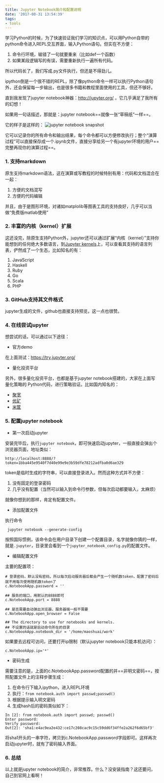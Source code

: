 ```yaml
---
title: Jupyter Notebook简介和配置说明
date: '2017-08-31 13:54:39'
tags:
- tools
---
```


学习Python的时候，为了快速验证我们学习的知识点，可以用Python自带的python命令进入REPL交互界面，输入Python语句。但实在不方便：


<!--more-->


1. 命令行环境，输错了一句就要重来（比如def一个函数）
2. 如果某段逻辑写的有误，需要重新执行一遍所有代码。

所以代码长了，我们写成.py文件执行，但还是不得劲儿。

ipython倒是一个很不错的REPL，除了像python命令一样可以执行Python语句外，还会保留每一步输出，也是很多书籍和教程里面使用的工具，但还不够好。

直到我发现了jupyter notebook神器：http://jupyter.org/ ，它几乎满足了我所有的幻想！

如果用一句话描述，那就是：jupyter notebook==就像一张“草稿纸”一样==。

它的样子是这样的：
![jupyter notebook snapshot](https://cdn.imshuai.com/images/2017/08/jupyter-snapshot.png)

它可以记录你的所有命令和输出结果，每个命令都可以方便修改执行；整个“演算过程”可以直接保存成一个.ipynb文件，直接分享给另一个有jupyter环境的用户==完整再现你的演算过程==。

### 1. 支持markdown
原生支持markdown语法，这在演算或写教程的时候特别有用：代码和文档混合在一起：

1. 方便的文档混写
2. 方便的代码编辑

并且，由于是图形环境，对诸如matplolib等图表工具的支持良好，几乎可以当做“免费版matlab使用”

### 2. 丰富的内核（kernel）扩展
这还没完，除原生支持Python外，jupyter还可以通过扩展“内核（kernel）”支持你能想到的任何绝大多数语言，到[Jupyter kernels](https://github.com/jupyter/jupyter/wiki/Jupyter-kernels)上，可以查看其支持的语言列表，俨然成了一个生态，比如知名的有：

1. JavaScript
2. Haskell
3. Ruby
4. Go
5. Scala
6. PHP

### 3. GitHub支持其文件格式
jupyter生成的文件，github也直接支持预览，这一点也很赞。

### 4. 在线尝试jupyter

想尝试的话，可以通过以下途径：

* 官方demo

在上面测试：https://try.jupyter.org/

* 量化投资平台

另外，很多量化投资平台，也都是基于jupyter notebook搭建的，大家在上面写量化策略的
Python代码，进行策略验证。比如国内知名的：

* [聚宽](https://www.joinquant.com/)
* [优矿](https://uqer.io/)
* [米筐](https://www.ricequant.com/)

### 5. 配置jupyter notebook

* 第一次启动jupyter

安装完毕后，执行`jupyter notebook`，即可快速启动jupyter，一般直接会弹出个浏览器页面，地址类似：

`http://localhost:8888/?token=1bba445e9540f7d40e99e9e3b59dfe78212adfba0d6ae329`

token是临时生成的字符串，可以直接登录进入。然而这种方式并不方便：

1. 没有固定的登录密码
2. 几乎没有配置（当然可以输入到命令行参数，但每次启动都要输入，太麻烦）

就像你想到的那样，肯定有配置文件。
 
* 添加配置文件

执行命令
```
 jupyter notebook --generate-config
```
按照国际惯例，该命令会在用户目录下创建一个配置目录，名字就像你猜的一样，就是`.jupyter`，目录里会看到一个`jupyter_notebook_config.py`的配置文件。


* 编辑配置文件

主要的配置项：
```
# 登录密码，默认没有密码，所以每次启动服务器后都会产生一个随机数token，配置了密码后就不用每次使用随机数token了
c.NotebookApp.password = ''

## 服务的端口，用默认的8888即可
c.NotebookApp.port = 8888

## 是否需要自动弹出浏览器，服务器端一般不需要
c.NotebookApp.open_browser = False

## The directory to use for notebooks and kernels.
## 不设置的话就是启动命令所在的目录
c.NotebookApp.notebook_dir = '/home/maoshuai/work'
```

如果要去远程可访问，还要打开ip限制（默认jupyter notebook只能本机访问）：
```
c.NotebookApp.ip='*'
```

* 密码生成

需要注意的是，上面的c.NotebookApp.password配置的并==非明文密码==，按照配置文件上的注释步骤生成：

1. 在命令行下输入ipython，进入REPL环境
2. 执行：`from notebook.auth import passwd;passwd()`
3. 根据提示输入明文密码
4. 生成hash后的密码类似如下：
```
In [2]: from notebook.auth import passwd; passwd()
Enter password:
Verify password:
Out[2]: 'sha1:e4ac9ea2e432:ce17c208cac9c15c59dd6f34ffe2a262f6d65bf3'
```
将sha1开头的一串字符，拷贝到c.NotebookApp.password字段即可。这样再次启动jupyter时，就有了密码输入界面。


### 6. 总结
以上就是jupyter notebook的简介，非常推荐。什么？没安装指南？这还要问，自己到官网上看啊！
